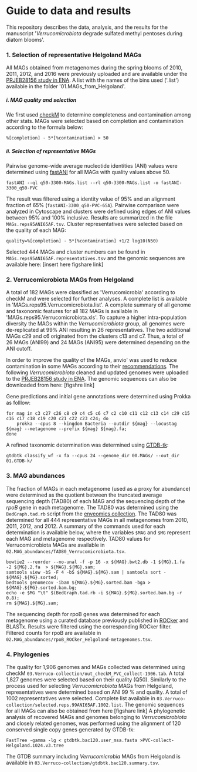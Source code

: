 
# Guide to data and results

This repository describes the data, analysis, and the results for the manuscript '*Verrucomicrobiota* degrade sulfated methyl pentoses during diatom blooms'.

### 1. Selection of representative Helgoland MAGs

All MAGs obtained from metagenomes during the spring blooms of 2010, 2011, 2012, and 2016 were previously uploaded and are available under the [PRJEB28156 study in ENA](https://www.ebi.ac.uk/ena/browser/view/PRJEB28156). A list with the names of the bins used ('.list') available in the folder '01.MAGs_from_Helgoland'.

##### i. MAG quality and selection
We first used [checkM](https://github.com/Ecogenomics/CheckM) to determine completeness and contamination among other stats. MAGs were selected based on completion and contamination according to the formula below:
```
%[completion] - 5*[%contamination] > 50
```

##### ii. Selection of representative MAGs
Pairwise genome-wide average nucleotide identities (ANI) values were determined using [fastANI](https://github.com/ParBLiSS/FastANI) for all MAGs with quality values above 50.

```
fastANI --ql q50-3300-MAGs.list --rl q50-3300-MAGs.list -o fastANI-3300_q50-PVC
```
The result was filtered using a identity value of 95% and an alignment fraction of 65% (`fastANI-3300_q50-PVC-65A`). Pairwise comparison were analyzed in Cytoscape and clusters were defined using edges of ANI values between 95% and 100% inclusive. Results are summarized in the file `MAGs.reps95ANI65AF.tsv`. Cluster representatives were selected based on the quality of each MAG:
```
quality=%[completion] - 5*[%contamination] +1/2 log10(N50)
```
Selected 444 MAGs and cluster numbers can be found in `MAGs.reps95ANI65AF.representatives.tsv` and the genomic sequences are available here: [insert here figshare link]

### 2. Verrucomicrobiota MAGs from Helgoland

A total of 182 MAGs were classified as 'Verrucomicrobia' according to checkM and were selected for further analyses. A complete list is available in 'MAGs.reps95.Verrucomicrobiota.list'. A complete summary of all genome and taxonomic features for all 182 MAGs is available in 'MAGs.reps95.Verrucomicrobiota.xls'. To capture a higher intra-population diversity the MAGs within the *Verrucomicrobiota* group, all genomes were de-replicated at 99% ANI resulting in 26 representatives. The two additional MAGs c29 and c6 originated from the clusters c13 and c7. Thus, a total of 26 MAGs (ANI99) and 24 MAGs (ANI95) were determined depending on the ANI cutoff.

In order to improve the quality of the MAGs, anvio' was used to reduce contamination in some MAGs according to their [recommendations](http://merenlab.org/2017/01/03/loki-the-link-archaea-eukaryota/). The following *Verrucomicrobiota* cleaned and updated genomes were uploaded to the [PRJEB28156 study in ENA](https://www.ebi.ac.uk/ena/browser/view/PRJEB28156). The genomic sequences can also be downloaded from here: [figshre link]

Gene predictions and initial gene annotations were determined using Prokka as folllow:
```
for mag in c3 c27 c26 c8 c9 c4 c5 c6 c7 c2 c10 c11 c12 c13 c14 c29 c15 c16 c17 c18 c19 c20 c21 c22 c23 c24; do
	prokka --cpus 8 --kingdom Bacteria --outdir ${mag} --locustag ${mag} --metagenome --prefix ${mag} ${mag}.fa;
done
```
A refined taxonomic determination was determined using [GTDB-tk](https://github.com/Ecogenomics/GTDBTk):
```
gtdbtk classify_wf -x fa --cpus 24 --genome_dir 00.MAGs/ --out_dir 01.GTDB-k/
```
### 3. MAG abundances

The fraction of MAGs in each metagenome (used as a proxy for abundance) were determined as the quotient between the truncated average sequencing depth (TAD80) of each MAG and the sequencing depth of the *rpoB* gene in each metagenome. The TAD80 was determined using the `BedGraph.tad.rb` script from the [enveomics collection](https://github.com/lmrodriguezr/enveomics).
The TAD80 was determined for all 444 representative MAGs in all metagenomes from 2010, 2011, 2012, and 2012. A summary of the commands used for each determination is available below, where the variables `$MAG` and `$MG` represent each MAG and metagenome respectively. TAD80 values for Verrucomicrobiota MAGs are available in `02.MAG_abundances/TAD80_Verrucomicrobiota.tsv`.

```
bowtie2 --reorder --no-unal -f -p 16 -x ${MAG}.bwt2.db -1 ${MG}.1.fa -2 ${MG}.2.fa  > ${MAG}.${MG}.sam;
samtools view -bS -F 4 -bS ${MAG}.${MG}.sam | samtools sort - ${MAG}.${MG}.sorted;
bedtools genomecov -ibam ${MAG}.${MG}.sorted.bam -bga > ${MAG}.${MG}.sorted.bam.bg;
echo -e $MG "\t" $(BedGraph.tad.rb -i ${MAG}.${MG}.sorted.bam.bg -r 0.8);
rm ${MAG}.${MG}.sam;
```
The sequencing depth for rpoB genes was determined for each metagenome using a curated database previously published in [ROCker](https://github.com/lmrodriguezr/rocker) and BLASTx. Results were filtered using the corresponding ROCker filter. Filtered counts for rpoB are available in `02.MAG_abundances/rpoB_ROCker_Helgoland-metagenomes.tsv`.

### 4. Phylogenies
The quality for 1,906 genomes and MAGs collected was determined using checkM `03.Verruco-collection/out_checkM_PVC_collect-1906.tab`. A total 1,827 genomes were selected based on their quality (Q50). Similarly to the process used for selecting *Verrucomicrobiota* MAGs from Helgoland, representatives were determined based on ANI 99 % and quality. A total of 1002 representatives were selected. Complete list available in `03.Verruco-collection/selected.reps.99ANI65AF.1002.list`. The genomic sequences for all MAGs can also be obtained from here [figshare link]
A phylogenetic analysis of recovered MAGs and genomes belonging to *Verrucomicrobiota* and closely related genomes, was performed using the alignment of 120 conserved single copy genes generated by GTDB-tk:

```
FastTree -gamma -lg < gtdbtk.bac120.user_msa.fasta >PVC-collect-Helgoland.1024.v3.tree
```
The GTDB summary including *Verrucomicrobia* MAGs from Helgoland is available in `03.Verruco-collection/gtdbtk.bac120.summary.tsv`.
